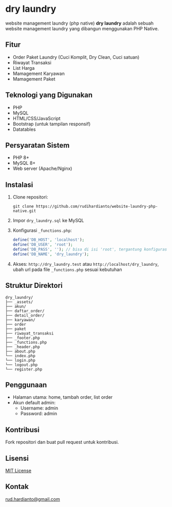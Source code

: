 # dry laundry

website management laundry (php native)
**dry laundry** adalah sebuah website management laundry yang dibangun menggunakan PHP Native.

## Fitur

-   Order Paket Laundry (Cuci Komplit, Dry Clean, Cuci satuan)
-   Riwayat Transaksi
-   List Harga
-   Mamagement Karyawan
-   Mamagement Paket

## Teknologi yang Digunakan

-   PHP
-   MySQL
-   HTML/CSS/JavaScript
-   Bootstrap (untuk tampilan responsif)
-   Datatables

## Persyaratan Sistem

-   PHP 8+
-   MySQL 8+
-   Web server (Apache/Nginx)

## Instalasi

1. Clone repositori:

    ```
    git clone https://github.com/rudihardianto/website-laundry-php-native.git
    ```

2. Impor `dry_laundry.sql` ke MySQL

3. Konfigurasi `_functions.php`:

    ```php
    define('DB_HOST', 'localhost');
    define('DB_USER', 'root');
    define('DB_PASS', ''); // bisa di isi 'root', tergantung konfigurasi DB kalian masing".
    define('DB_NAME', 'dry_laundry');
    ```

4. Akses: `http://dry_laundry.test` atau `http://localhost/dry_laundry`, ubah url pada file `_functions.php` sesuai kebutuhan

## Struktur Direktori

```
dry_laundry/
├── _assets/
├── akun/
├── daftar_order/
├── detail_order/
├── karyawan/
├── order
├── paket
├── riwayat_transaksi
├── _footer.php
├── _functions.php
├── _header.php
├── about.php
└── index.php
└── login.php
└── logout.php
└── register.php
```

## Penggunaan

-   Halaman utama: home, tambah order, list order
-   Akun default admin:
    -   Username: admin
    -   Password: admin

## Kontribusi

Fork repositori dan buat pull request untuk kontribusi.

## Lisensi

[MIT License](LICENSE)

## Kontak

rud.hardianto@gmail.com
